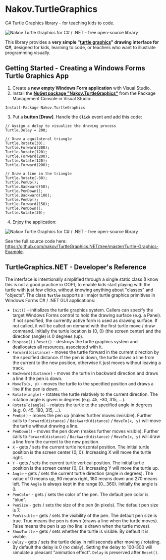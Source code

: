 ﻿# Nakov.TurtleGraphics
C# Turtle Graphics library - for teaching kids to code.

![Nakov Turtle Graphics for C# / .NET - free open-source library](https://github.com/nakov/TurtleGraphics.NET/blob/master/Nakov.TurtleGraphics-Demo.gif "Nakov Turtle Graphics for C# / .NET - free open-source library")

This library provides а **very simple "[turtle graphics](https://en.wikipedia.org/wiki/Turtle_graphics)" drawing interface for C#**, designed for kids, learning to code, or teachers who want to illustrate programming visually.

## Getting Started - Creating a Windows Forms Turtle Graphics App
1. Create a **new empty Windows Form application** with Visual Studio.
2. Install the [**NuGet package "Nakov.TurtleGraphics"**](https://www.nuget.org/packages/Nakov.TurtleGraphics/) from the Package Management Console in Visual Studio:
```
Install-Package Nakov.TurtleGraphics
```
3. Put a **button [Draw]**. Handle the **`Click`** event and add this code:
```
// Assign a delay to visualize the drawing process
Turtle.Delay = 200;

// Draw a equilateral triangle
Turtle.Rotate(30);
Turtle.Forward(200);
Turtle.Rotate(120);
Turtle.Forward(200);
Turtle.Rotate(120);
Turtle.Forward(200);

// Draw a line in the triangle
Turtle.Rotate(-30);
Turtle.PenUp();
Turtle.Backward(50);
Turtle.PenDown();
Turtle.Backward(100);
Turtle.PenUp();
Turtle.Forward(150);
Turtle.PenDown();
Turtle.Rotate(30);
```
4. Enjoy the application:

![Nakov Turtle Graphics for C# / .NET - free open-source library](https://github.com/nakov/TurtleGraphics.NET/blob/master/Nakov.TurtleGraphics-Demo.gif "Nakov Turtle Graphics for C# / .NET - free open-source library")

See the full source code here: https://github.com/nakov/TurtleGraphics.NET/tree/master/Turtle-Graphics-Example.

## TurtleGraphics.NET - Developer's Reference
The interface is intentionally simplified through a single static class (I know this is not a good practice in OOP), to enable kids start playing with the turtle with just few clicks, without knowing anything about "classes" and "objects". The class **`Turtle`** supports all major turtle graphics primitives in Windows Forms C# / .NET GUI applications:
 - `Init()` - initializes the turtle graphics system. Callers can specify the target Windows Forms control to hold the drawing surface (e.g. a Panel). If not specified, the currently active form is used as drawing surface. If not called, it will be called on demand with the first turtle move / draw command. Initially the turtle location is {0, 0} (the screen center) and the direction (angle) is 0 degrees (up).
 - `Dispose()` / `Reset()` - destroys the turtle graphics system and deallocates all resources, associated with it.
 - `Forward(distance)` - moves the turtle forward in the current direction by the specified distance. If the pen is down, the turtle draws a line from the current to the new position, otherwise it just moves without leaving a track.
 - `Backward(distance)` - moves the turtle in backward direction and draws a line if the pen is down.
 - `MoveTo(x, y)` - moves the turtle to the specified position and draws a line if the pen is down.
 - `Rotate(angle)` - rotates the turtle relatively to the current direction. The rotation angle is given in degrees (e.g. 45, -30, 315, ...).
 - `RotateTo(angle)` - rotates the turtle to the specified angle in degrees (e.g. 0, 45, 180, 315, ...).
 - `PenUp()` - moves the pen up (makes further moves invisible). Further calls to `Forward(distance)` / `Backward(distance)` / `MoveTo(x, y)` will move the turtle without drawing a line.
 - `PenDown()` - moves the pen down (makes further moves visible). Further calls to `Forward(distance)` / `Backward(distance)` / `MoveTo(x, y)` will draw a line from the current to the new position.
 - `X` - gets / sets the current turtle horizontal position. The initial turtle position is the screen center {0, 0}. Increasing X will move the turtle right.
 - `Y` - gets / sets the current turtle vertical position. The initial turtle position is the screen center {0, 0}. Increasing Y will move the turtle up.
 - `Angle` - gets / sets the current turtle direction (angle in degrees). The value of 0 means up, 90 means right, 180 means down and 270 means left. The `Angle` is always kept in the range [0...360). Initially the angle is 0.
 - `PenColor` - gets / sets the color of the pen. The default pen color is "blue".
 - `PenSize` - gets / sets the size of the pen (in pixels). The default pen size is 7.
 - `PenVisible` - gets / sets the visibility of the pen. The default pen size is true. True means the pen is down (draws a line when the turtle moves). False means the pen is up (no line is drawn when the turtle moves).
 - `ShowTurtle` - gets / sets whether the turtle is visible. By default it is visible.
 - `Delay` - gets / sets the turtle delay in milliseconds after moving / rotating. By default the delay is 0 (no delay). Setting the delay to 100-300 will simulate a pleasant "animation effect". `Delay` is preserved after `Reset()`.
